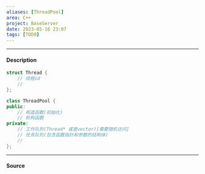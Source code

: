 ```yaml
---
aliases: [ThreadPool]
area: C++
project: BaseServer
date: 2023-05-16 23:07
tags: [TODO]
---
```

---
#### Description
```cpp
struct Thread {
    // 线程id
    // 
};

class ThreadPool {
public:
    // 构造函数(初始化)
    // 析构函数
private:
    // 工作队列(Thread* 或是vector)[需要随机访问]
    // 任务队列(包含函数指针和参数的结构体)
    // 
};
```
---
#### Source
